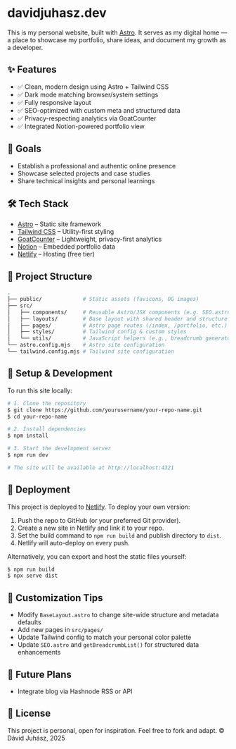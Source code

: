 # davidjuhasz.dev

This is my personal website, built with [Astro](https://astro.build/).
It serves as my digital home — a place to showcase my portfolio, share ideas, and document my growth as a developer.

## ✨ Features

- ✅ Clean, modern design using Astro + Tailwind CSS
- ✅ Dark mode matching browser/system settings
- ✅ Fully responsive layout
- ✅ SEO-optimized with custom meta and structured data
- ✅ Privacy-respecting analytics via GoatCounter
- ✅ Integrated Notion-powered portfolio view

## 🧠 Goals

- Establish a professional and authentic online presence
- Showcase selected projects and case studies
- Share technical insights and personal learnings

## 🛠️ Tech Stack

- [Astro](https://astro.build/) – Static site framework
- [Tailwind CSS](https://tailwindcss.com/) – Utility-first styling
- [GoatCounter](https://www.goatcounter.com/) – Lightweight, privacy-first analytics
- [Notion](https://notion.so/) – Embedded portfolio data
- [Netlify](https://netlify.com/) – Hosting (free tier)

## 📂 Project Structure

```bash
.
├── public/             # Static assets (favicons, OG images)
├── src/
│   ├── components/     # Reusable Astro/JSX components (e.g. SEO.astro)
│   ├── layouts/        # Base layout with shared header and structure
│   ├── pages/          # Astro page routes (/index, /portfolio, etc.)
│   ├── styles/         # Tailwind config & custom styles
│   └── utils/          # JavaScript helpers (e.g., breadcrumb generator)
└── astro.config.mjs    # Astro site configuration
└── tailwind.config.mjs # Tailwind site configuration
```

## 📝 Setup & Development

To run this site locally:

```bash
# 1. Clone the repository
$ git clone https://github.com/yourusername/your-repo-name.git
$ cd your-repo-name

# 2. Install dependencies
$ npm install

# 3. Start the development server
$ npm run dev

# The site will be available at http://localhost:4321
```

## 🚀 Deployment

This project is deployed to [Netlify](https://netlify.com/).
To deploy your own version:

1. Push the repo to GitHub (or your preferred Git provider).
2. Create a new site in Netlify and link it to your repo.
3. Set the build command to `npm run build` and publish directory to `dist`.
4. Netlify will auto-deploy on every push.

Alternatively, you can export and host the static files yourself:

```bash
$ npm run build
$ npx serve dist
```

## 📌 Customization Tips

- Modify `BaseLayout.astro` to change site-wide structure and metadata defaults
- Add new pages in `src/pages/`
- Update Tailwind config to match your personal color palette
- Update `SEO.astro` and `getBreadcrumbList()` for structured data enhancements

## 🔮 Future Plans

- Integrate blog via Hashnode RSS or API

## 🔗 License

This project is personal, open for inspiration. Feel free to fork and adapt.
© Dávid Juhász, 2025
